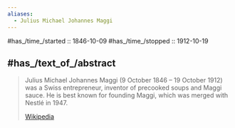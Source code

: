 ```yaml
---
aliases:
  - Julius Michael Johannes Maggi
---
```



#has_/time_/started ::  1846-10-09 
#has_/time_/stopped  ::  1912-10-19 

## #has_/text_of_/abstract 

> Julius Michael Johannes Maggi (9 October 1846 – 19 October 1912) 
> was a Swiss entrepreneur, inventor of precooked soups and Maggi sauce. 
> He is best known for founding Maggi, which was merged with Nestlé in 1947.
>
> [Wikipedia](https://en.wikipedia.org/wiki/Julius%20Maggi) 



